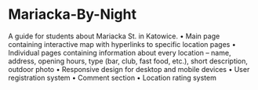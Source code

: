 # Mariacka-By-Night
A guide for students about Mariacka St. in Katowice.
•	Main page containing interactive map with hyperlinks to specific location pages
•	Individual pages containing information about every location – name, address, opening hours, type (bar, club, fast food, etc.), short description, outdoor photo
•	Responsive design for desktop and mobile devices
•	User registration system
•	Comment section
•	Location rating system
